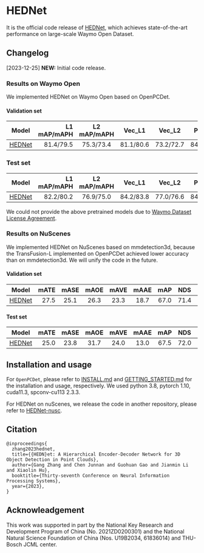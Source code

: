 # HEDNet

It is the official code release of [HEDNet](https://arxiv.org/pdf/2310.20234.pdf), which achieves state-of-the-art performance on large-scale Waymo Open Dataset.


## Changelog
[2023-12-25] **NEW:** Initial code release.


### Results on Waymo Open

We implemented HEDNet on Waymo Open based on OpenPCDet.

#### Validation set
| Model | L1 mAP/mAPH | L2 mAP/mAPH | Vec_L1 | Vec_L2 | Ped_L1 | Ped_L2 | Cyc_L1 | Cyc_L2 |
|-------------------------------------------------------------------------------------------|----------:|:-------:|:-------:|:-------:|:-------:|:-------:|:-------:|:-------:|
| [HEDNet](https://github.com/zhanggang001/HEDNet/blob/master/tools/cfgs/hednet_models/hednet_8x_1f_onestage_D1_2x.yaml)                             | 81.4/79.5 | 75.3/73.4 | 81.1/80.6 | 73.2/72.7 | 84.4/80.0 | 76.8/72.6 | 78.7/77.7 | 75.8/74.9 |

### Test set
| Model | L1 mAP/mAPH | L2 mAP/mAPH | Vec_L1 | Vec_L2 | Ped_L1 | Ped_L2 | Cyc_L1 | Cyc_L2 |
|-------------------------------------------------------------------------------------------|----------:|:-------:|:-------:|:-------:|:-------:|:-------:|:-------:|:-------:|
| [HEDNet](https://github.com/zhanggang001/HEDNet/blob/master/tools/cfgs/hednet_models/hednet_8x_1f_onestage_D1_2x.yaml)                             | 82.2/80.2 | 76.9/75.0 | 84.2/83.8 | 77.0/76.6 | 84.1/79.7 | 78.3/74.0 | 78.2/77.0 | 75.4/74.3 |

We could not provide the above pretrained models due to [Waymo Dataset License Agreement](https://waymo.com/open/terms/).


### Results on NuScenes
We implemented HEDNet on NuScenes based on mmdetection3d, because the TransFusion-L implemented on OpenPCDet achieved lower accuracy than on mmdetection3d. We will unify the code in the future.

#### Validation set
|Model|   mATE |  mASE  |  mAOE  | mAVE  | mAAE  |  mAP  |  NDS   |                                              download                                              |
|----------------------------------------------------------------------------------------------------|-------:|:------:|:------:|:-----:|:-----:|:-----:|:------:|:--------------------------------------------------------------------------------------------------:|
| [HEDNet](https://github.com/zhanggang001/HEDNet-nusc/blob/master/configs/hednet/hednet_transfusion_L_nusc.py)                         | 27.5 | 25.1 | 26.3 |	23.3 | 18.7 | 67.0 | 71.4 | [ckpt](https://cloud.tsinghua.edu.cn/f/40f6d51e038f4c158616/?dl=1) |

#### Test set
|Model| mATE | mASE | mAOE | mAVE | mAAE | mAP | NDS | download |
|---|-------:|:------:|:------:|:-----:|:-----:|:-----:|:------:|:----:|
| [HEDNet](https://github.com/zhanggang001/HEDNet-nusc/blob/master/configs/hednet/hednet_transfusion_L_nusc_trainval.py) | 25.0 | 23.8 | 31.7 | 24.0 | 13.0 | 67.5 | 72.0 | [json](https://cloud.tsinghua.edu.cn/f/bf54afa8d28c4d74affe/?dl=1) |

## Installation and usage

For `OpenPCDet`, please refer to [INSTALL.md](docs/INSTALL.md) and [GETTING_STARTED.md](docs/GETTING_STARTED.md) for the installation and usage, respectively. We used python 3.8, pytorch 1.10, cuda11.3, spconv-cu113 2.3.3.

For HEDNet on nuScenes, we release the code in another repository, please refer to [HEDNet-nusc](https://github.com/zhanggang001/HEDNet-nusc).


## Citation
```
@inproceedings{
  zhang2023hednet,
  title={{HEDN}et: A Hierarchical Encoder-Decoder Network for 3D Object Detection in Point Clouds},
  author={Gang Zhang and Chen Junnan and Guohuan Gao and Jianmin Li and Xiaolin Hu},
  booktitle={Thirty-seventh Conference on Neural Information Processing Systems},
  year={2023},
}
```

## Acknowleadgement
This work was supported in part by the National Key Research and Development Program of China (No. 2021ZD0200301) and the National Natural Science Foundation of China (Nos. U19B2034, 61836014) and THU-Bosch JCML center.
